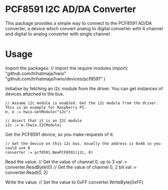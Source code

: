 # PCF8591 I2C AD/DA Converter
This package provides a simple way to connect to the PCF8591 AD/DA converter,
a device which convert analog to digital converter with 4 channel and digital
to analog converter with single channel.

# Usage
Import the packages:
	// import the require modules
	import(
		"github.com/trihatmaja/hwio"
		"github.com/trihatmaja/hwio/devices/pcf8591"
	)

Initialise by fetching an i2c module from the driver. You can get instances of devices attached to
the bus.

	// Assume i2c module is enabled. Get the i2c module from the driver. This is an example for Raspberry PI.
	m, e := hwio.GetModule("i2c")

	// Assert that it is an I2C module
	i2c := m.(hwio.I2CModule)

Get the PCF8591 device, so you make requests of it:

	// Get the device on this i2c bus. Usually the address is 0x48 so you could use 0
	converter := pcf8591.NewPCF8591(i2c, 0)

Read the value:
	// Get the value of channel 0, up to 3
	val := converter.ReadByte(0)
	// Get the value of channel 0, 2 bit
	val := converter.Read(0, 2)

Write the value:
	// Set the value to 0xFF
	converter.WriteByte(0xFF)
